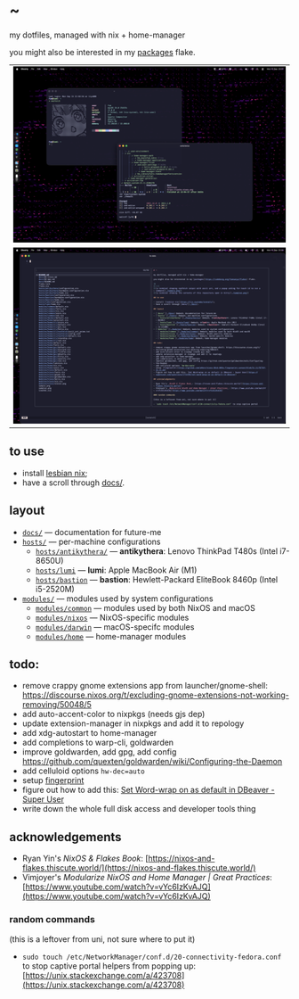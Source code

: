 # ~

my dotfiles, managed with nix + home-manager

you might also be interested in my [packages](https://codeberg.org/fumnanya/flakes) flake.

||
|:-:|
|![a desktop with two ghostty windows: one showing neofetch output with ascii art, and another showing some packages that are about to updated](./sample.png)|
|![a ghostty window showing the contents of this repository open in helix](./sample2.png)|

## to use

- install [lesbian nix](https://lix.systems/install/);
- have a scroll through [docs/](./docs).

## layout

- [`docs/`](./docs) &mdash; documentation for future-me
- [`hosts/`](./hosts) &mdash; per-machine configurations
  - [`hosts/antikythera/`](./hosts/noctis) &mdash; **antikythera**: Lenovo ThinkPad T480s (Intel i7-8650U)
  - [`hosts/lumi`](./hosts/lumi) &mdash; **lumi**: Apple MacBook Air (M1)
  - [`hosts/bastion`](./hosts/bastion) &mdash; **bastion**: Hewlett-Packard EliteBook 8460p (Intel i5-2520M)
- [`modules/`](./modules) &mdash; modules used by system configurations
  - [`modules/common`](./modules/common) &mdash; modules used by both NixOS and macOS
  - [`modules/nixos`](./modules/nixos) &mdash; NixOS-specific modules
  - [`modules/darwin`](./modules/darwin) &mdash; macOS-specifc modules
  - [`modules/home`](./modules/home) &mdash; home-manager modules

## todo:

- remove crappy gnome extensions app from launcher/gnome-shell: https://discourse.nixos.org/t/excluding-gnome-extensions-not-working-removing/50048/5
- add auto-accent-color to nixpkgs (needs gjs dep)
- update extension-manager in nixpkgs and add it to repology
- add xdg-autostart to home-manager
- add completions to warp-cli, goldwarden
- improve goldwarden, add gpg, add config https://github.com/quexten/goldwarden/wiki/Configuring-the-Daemon
- add celluloid options `hw-dec=auto`
- setup [fingerprint](https://github.com/ahbnr/nixos-06cb-009a-fingerprint-sensor/blob/24.11/SETUP-24.11.md)
- figure out how to add this: [Set Word-wrap on as default in DBeaver - Super User](https://superuser.com/questions/1714584/set-word-wrap-on-as-default-in-dbeaver)
- write down the whole full disk access and developer tools thing

## acknowledgements

- Ryan Yin's _NixOS & Flakes Book_: [https://nixos-and-flakes.thiscute.world/](https://nixos-and-flakes.thiscute.world/)
- Vimjoyer's _Modularize NixOS and Home Manager | Great Practices_: [https://www.youtube.com/watch?v=vYc6IzKvAJQ](https://www.youtube.com/watch?v=vYc6IzKvAJQ)

### random commands

(this is a leftover from uni, not sure where to put it)

- `sudo touch /etc/NetworkManager/conf.d/20-connectivity-fedora.conf` to stop captive portal helpers from popping up: [https://unix.stackexchange.com/a/423708](https://unix.stackexchange.com/a/423708)

